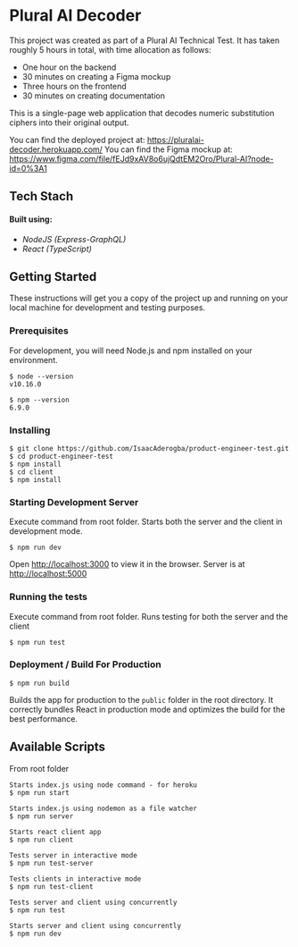 # Plural AI Decoder

This project was created as part of a Plural AI Technical Test. It has taken roughly 5 hours in total, with time allocation as follows:

- One hour on the backend
- 30 minutes on creating a Figma mockup
- Three hours on the frontend
- 30 minutes on creating documentation

This is a single-page web application that decodes numeric substitution ciphers into their original output.

You can find the deployed project at: https://pluralai-decoder.herokuapp.com/
You can find the Figma mockup at: https://www.figma.com/file/fEJd9xAV8o6ujQdtEM2Oro/Plural-AI?node-id=0%3A1

## Tech Stach

#### Built using:

- _NodeJS (Express-GraphQL)_
- _React (TypeScript)_

## Getting Started

These instructions will get you a copy of the project up and running on your local machine for development and testing purposes.

### Prerequisites

For development, you will need Node.js and npm installed on your environment.

    $ node --version
    v10.16.0

    $ npm --version
    6.9.0

### Installing

    $ git clone https://github.com/IsaacAderogba/product-engineer-test.git
    $ cd product-engineer-test
    $ npm install
    $ cd client
    $ npm install

### Starting Development Server

Execute command from root folder. Starts both the server and the client in development mode.

    $ npm run dev

Open [http://localhost:3000](http://localhost:3000) to view it in the browser. Server is at [http://localhost:5000](http://localhost:5000)

### Running the tests

Execute command from root folder. Runs testing for both the server and the client

    $ npm run test

### Deployment / Build For Production

    $ npm run build

Builds the app for production to the `public` folder in the root directory.
It correctly bundles React in production mode and optimizes the build for the best performance.

## Available Scripts

From root folder

    Starts index.js using node command - for heroku
    $ npm run start 

    Starts index.js using nodemon as a file watcher
    $ npm run server 

    Starts react client app
    $ npm run client

    Tests server in interactive mode
    $ npm run test-server

    Tests clients in interactive mode
    $ npm run test-client

    Tests server and client using concurrently
    $ npm run test 

    Starts server and client using concurrently
    $ npm run dev 

